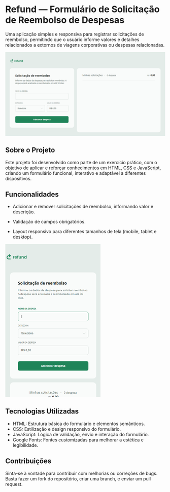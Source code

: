 # Refund — Formulário de Solicitação de Reembolso de Despesas
Uma aplicação simples e responsiva para registrar solicitações de reembolso, permitindo que o usuário informe valores e detalhes relacionados a extornos de viagens corporativas ou despesas relacionadas.

<img src="/img/image-1.png" width="700px" height="auto">

## Sobre o Projeto
Este projeto foi desenvolvido como parte de um exercício prático, com o objetivo de aplicar e reforçar conhecimentos em HTML, CSS e JavaScript, criando um formulário funcional, interativo e adaptável a diferentes dispositivos.

## Funcionalidades
- Adicionar e remover solicitações de reembolso, informando valor e descrição.

- Validação de campos obrigatórios.

- Layout responsivo para diferentes tamanhos de tela (mobile, tablet e desktop).

<img src="/img/image-2.png" width="300px" height="auto">

## Tecnologias Utilizadas
- HTML: Estrutura básica do formulário e elementos semânticos.
- CSS: Estilização e design responsivo do formulário.
- JavaScript: Lógica de validação, envio e interação do formulário.
- Google Fonts: Fontes customizadas para melhorar a estética e legibilidade.

## Contribuições
Sinta-se à vontade para contribuir com melhorias ou correções de bugs. Basta fazer um fork do repositório, criar uma branch, e enviar um pull request.
